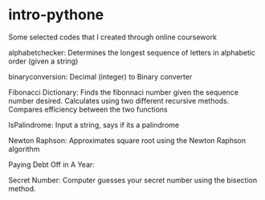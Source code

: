 # intro-pythone

Some selected codes that I created through online coursework

alphabetchecker:
  Determines the longest sequence of letters in alphabetic order (given a string)

binaryconversion:
  Decimal (integer) to Binary converter

Fibonacci Dictionary:
  Finds the fibonnaci number given the sequence number desired. Calculates using two different
  recursive methods. Compares efficiency between the two functions

IsPalindrome:
  Input a string, says if its a palindrome

Newton Raphson:
  Approximates square root using the Newton Raphson algorithm
 
Paying Debt Off in A Year:

Secret Number:
  Computer guesses your secret number using the bisection method.
